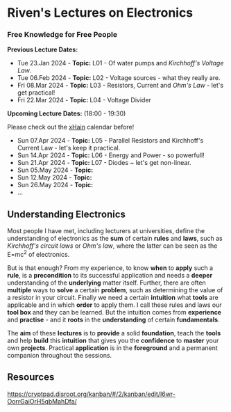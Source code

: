 # Riven's Lectures on Electronics
### Free Knowledge for Free People
**Previous Lecture Dates:**
* Tue 23.Jan 2024 - **Topic:** L01 - Of water pumps and *Kirchhoff's Voltage Law*.
* Tue 06.Feb 2024 - **Topic:** L02 - Voltage sources - what they really are.
* Fri 08.Mar 2024 - **Topic:** L03 - Resistors, Current and *Ohm's Law* - let's get practical!
* Fri 22.Mar 2024 - **Topic:** L04 - Voltage Divider

**Upcoming Lecture Dates:** (18:00 - 19:30)

Please check out the [xHain](https://x-hain.de/de/calendar/#content "xHain calendar") calendar before!

* Sun 07.Apr 2024 - **Topic:** L05 - Parallel Resistors and Kirchhoff's Current Law - let's keep it practical.
* Sun 14.Apr 2024 - **Topic:** L06 - Energy and Power - so powerfull!
* Sun 21.Apr 2024 - **Topic:** L07 - Diodes ~ let's get non-linear.
* Sun 05.May 2024 - **Topic:**
* Sun 12.May 2024 - **Topic:**
* Sun 26.May 2024 - **Topic:**
* ...

## Understanding Electronics
Most people I have met, including lecturers at universities, define the understanding of electronics as the **sum** of certain **rules** and **laws**, such as *Kirchhoff's circuit laws* or *Ohm's law*, where the latter can be seen as the E=mc<sup>2</sup> of electronics.

But is that enough? From my experience, to know **when** to **apply** such a **rule**, is a **precondition** to its successful application and needs a **deeper** understanding of the **underlying** matter itself. Further, there are often **multiple** ways to **solve** a certain **problem**, such as determining the value of a resistor in your circuit. Finally we need a certain **intuition** what **tools** are applicable and in which **order** to apply them. I call these rules and laws our **tool box** and they can be learned. But the intuition comes from **experience** and **practise** - and it **roots** in the **understanding** of certain **fundamentals**.

The **aim** of these **lectures** is to **provide** a solid **foundation**, teach the **tools** and help **build** this **intuition** that gives you the **confidence** to **master** your own **projects**. Practical **application** is in the **foreground** and a permanent companion throughout the sessions.

## Resources
https://cryptpad.disroot.org/kanban/#/2/kanban/edit/I6wr-OorrGaiOrH5qbMahDfa/
